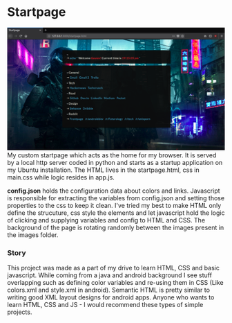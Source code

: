 # Startpage
![](https://github.com/GauravChaddha1996/startpage/blob/master/screenshot.png)
My custom startpage which acts as the home for my browser. It is served by a local http server coded in python and starts as a startup application on my Ubuntu installation. The HTML lives in the startpage.html, css in main.css while logic resides in app.js. 

**config.json** holds the configuration data about colors and links. 
Javascript is responsible for extracting the variables from config.json and setting those properties to the css to keep it clean. I've tried my best to make HTML only define the strucuture, css style the elements and let javascript hold the logic of clicking and supplying variables and config to HTML and CSS.
The background of the page is rotating randomly between the images present in the images folder. 

### Story
This project was made as a part of my drive to learn HTML, CSS and basic javascript. While coming from a java and android background I see stuff overlapping such as defining color variables and re-using them in CSS (Like colors.xml and style.xml in android). Semantic HTML is pretty similar to writing good XML layout designs for android apps. Anyone who wants to learn HTML, CSS and JS -  I would recommend these types of simple projects.   
